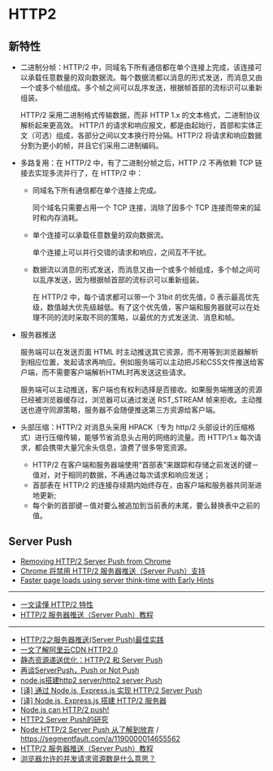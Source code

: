 # HTTP2

## 新特性

- 二进制分帧：HTTP/2 中，同域名下所有通信都在单个连接上完成，该连接可以承载任意数量的双向数据流。每个数据流都以消息的形式发送，而消息又由一个或多个帧组成。多个帧之间可以乱序发送，根据帧首部的流标识可以重新组装。

    HTTP/2 采用二进制格式传输数据，而非 HTTP 1.x 的文本格式，二进制协议解析起来更高效。 HTTP/1 的请求和响应报文，都是由起始行，首部和实体正文（可选）组成，各部分之间以文本换行符分隔。HTTP/2 将请求和响应数据分割为更小的帧，并且它们采用二进制编码。

- 多路复用：在 HTTP/2 中，有了二进制分帧之后，HTTP /2 不再依赖 TCP 链接去实现多流并行了，在 HTTP/2 中：

    - 同域名下所有通信都在单个连接上完成。

        同个域名只需要占用一个 TCP 连接，消除了因多个 TCP 连接而带来的延时和内存消耗。

    - 单个连接可以承载任意数量的双向数据流。

        单个连接上可以并行交错的请求和响应，之间互不干扰。

    - 数据流以消息的形式发送，而消息又由一个或多个帧组成，多个帧之间可以乱序发送，因为根据帧首部的流标识可以重新组装。

        在 HTTP/2 中，每个请求都可以带一个 31bit 的优先值，0 表示最高优先级，数值越大优先级越低。有了这个优先值，客户端和服务器就可以在处理不同的流时采取不同的策略，以最优的方式发送流、消息和帧。

- 服务器推送

    服务端可以在发送页面 HTML 时主动推送其它资源，而不用等到浏览器解析到相应位置，发起请求再响应。例如服务端可以主动把JS和CSS文件推送给客户端，而不需要客户端解析HTML时再发送这些请求。

    服务端可以主动推送，客户端也有权利选择是否接收。如果服务端推送的资源已经被浏览器缓存过，浏览器可以通过发送 RST_STREAM 帧来拒收。主动推送也遵守同源策略，服务器不会随便推送第三方资源给客户端。

- 头部压缩：HTTP/2 对消息头采用 HPACK（专为 http/2 头部设计的压缩格式）进行压缩传输，能够节省消息头占用的网络的流量。而 HTTP/1.x 每次请求，都会携带大量冗余头信息，浪费了很多带宽资源。

    - HTTP/2 在客户端和服务器端使用“首部表”来跟踪和存储之前发送的键－值对，对于相同的数据，不再通过每次请求和响应发送；
    - 首部表在 HTTP/2 的连接存续期内始终存在，由客户端和服务器共同渐进地更新;
    - 每个新的首部键－值对要么被追加到当前表的末尾，要么替换表中之前的值。

## Server Push

- [Removing HTTP/2 Server Push from Chrome](https://developer.chrome.com/blog/removing-push/?utm_source=pocket_mylist)
- [Chrome 将禁用 HTTP/2 服务器推送（Server Push）支持](https://www.oschina.net/news/207112/chrome-removing-server-push?utm_source=pocket_mylist)
- [Faster page loads using server think-time with Early Hints](https://developer.chrome.com/blog/early-hints/?utm_source=pocket_mylist)

---

- [一文读懂 HTTP/2 特性](https://zhuanlan.zhihu.com/p/26559480)
- [HTTP/2 服务器推送（Server Push）教程](http://www.ruanyifeng.com/blog/2018/03/http2_server_push.html)

---

- [HTTP/2之服务器推送(Server Push)最佳实践](https://cloud.tencent.com/developer/article/1159626)
- [一文了解阿里云CDN HTTP2.0](https://developer.aliyun.com/article/623185)
- [静态资源递送优化：HTTP/2 和 Server Push](https://blog.skk.moe/post/http2-server-push/)
- [再谈ServerPush，Push or Not Push](https://juejin.cn/post/6877063824861167623)
- [node.js搭建http2 server/http2 server Push](https://juejin.cn/post/7036564625436966926)
- [[译] 通过 Node.js, Express.js 实现 HTTP/2 Server Push](https://segmentfault.com/a/1190000009084692)
- [[译] Node.js, Express.js 搭建 HTTP/2 服务器](https://biaomingzhong.github.io/2017/http2-node-express/)
- [Node.js can HTTP/2 push!](https://medium.com/the-node-js-collection/node-js-can-http-2-push-b491894e1bb1)
- [HTTP2 Server Push的研究](https://www.open-open.com/lib/view/open1483537725037.html)
- [Node HTTP/2 Server Push 从了解到放弃](http://kmanong.top/kmn/qxw/form/article?id=7697&cate=0) / https://segmentfault.com/a/1190000014655562
- [HTTP/2 服务器推送（Server Push）教程](https://bbs.shuyu.link/topics/418)
- [浏览器允许的并发请求资源数是什么意思？](https://www.zhihu.com/question/20474326)
